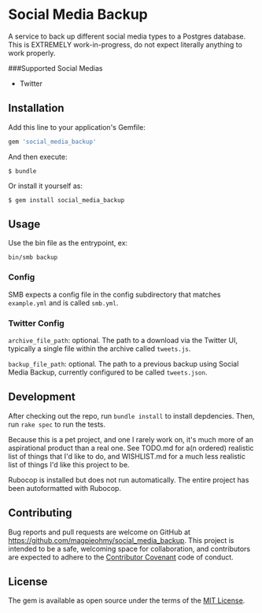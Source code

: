 # Social Media Backup

A service to back up different social media types to a Postgres database. This is EXTREMELY work-in-progress, do not expect literally anything to work properly.

###Supported Social Medias

* Twitter

## Installation

Add this line to your application's Gemfile:

```ruby
gem 'social_media_backup'
```

And then execute:

    $ bundle

Or install it yourself as:

    $ gem install social_media_backup

## Usage

Use the bin file as the entrypoint, ex:

```shell
bin/smb backup
```

### Config

SMB expects a config file in the config subdirectory that matches `example.yml` and is called `smb.yml`.

### Twitter Config

`archive_file_path`: optional. The path to a download via the Twitter UI, typically a single file within the archive called `tweets.js`. 

`backup_file_path`: optional. The path to a previous backup using Social Media Backup, currently configured to be called `tweets.json`.

## Development

After checking out the repo, run `bundle install` to install depdencies. Then, run `rake spec` to run the tests.

Because this is a pet project, and one I rarely work on, it's much more of an aspirational product than a real one. See TODO.md for a(n ordered) realistic list of things that I'd like to do, and WISHLIST.md for a much less realistic list of things I'd like this project to be.

Rubocop is installed but does not run automatically. The entire project has been autoformatted with Rubocop.

## Contributing

Bug reports and pull requests are welcome on GitHub at https://github.com/magpieohmy/social_media_backup. This project is intended to be a safe, welcoming space for collaboration, and contributors are expected to adhere to the [Contributor Covenant](contributor-covenant.org) code of conduct.


## License

The gem is available as open source under the terms of the [MIT License](http://opensource.org/licenses/MIT).

